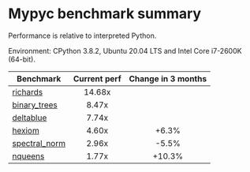 # Mypyc benchmark summary

Performance is relative to interpreted Python.

Environment: CPython 3.8.2, Ubuntu 20.04 LTS and Intel Core i7-2600K (64-bit).

| Benchmark | Current perf | Change in 3 months |
| --- | :---: | :---: |
| [richards](benchmarks/richards.md) | 14.68x |  |
| [binary_trees](benchmarks/binary_trees.md) | 8.47x |  |
| [deltablue](benchmarks/deltablue.md) | 7.74x |  |
| [hexiom](benchmarks/hexiom.md) | 4.60x | +6.3% |
| [spectral_norm](benchmarks/spectral_norm.md) | 2.96x | -5.5% |
| [nqueens](benchmarks/nqueens.md) | 1.77x | +10.3% |
